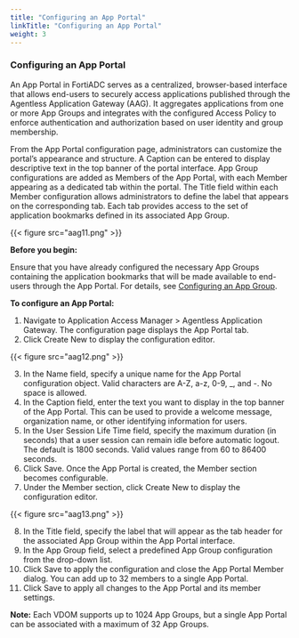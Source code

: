 ```yaml
---
title: "Configuring an App Portal"
linkTitle: "Configuring an App Portal"
weight: 3
---
```


### Configuring an App Portal

An App Portal in FortiADC serves as a centralized, browser-based interface that allows end-users to securely access applications published through the Agentless Application Gateway (AAG). It aggregates applications from one or more App Groups and integrates with the configured Access Policy to enforce authentication and authorization based on user identity and group membership.

From the App Portal configuration page, administrators can customize the portal’s appearance and structure. A Caption can be entered to display descriptive text in the top banner of the portal interface. App Group configurations are added as Members of the App Portal, with each Member appearing as a dedicated tab within the portal. The Title field within each Member configuration allows administrators to define the label that appears on the corresponding tab. Each tab provides access to the set of application bookmarks defined in its associated App Group.

{{< figure src="aag11.png" >}}

**Before you begin:**

Ensure that you have already configured the necessary App Groups containing the application bookmarks that will be made available to end-users through the App Portal. For details, see [Configuring an App Group](https://docs.fortinet.com/document/fortiadc/8.0.0/administration-guide/539658/configuring-an-app-group).

**To configure an App Portal:**
1. Navigate to Application Access Manager > Agentless Application Gateway.
The configuration page displays the App Portal tab.
2. Click Create New to display the configuration editor.

{{< figure src="aag12.png" >}}

3. In the Name field, specify a unique name for the App Portal configuration object. Valid characters are A-Z, a-z, 0-9, _, and -. No space is allowed.
4. In the Caption field, enter the text you want to display in the top banner of the App Portal. This can be used to provide a welcome message, organization name, or other identifying information for users.
5. In the User Session Life Time field, specify the maximum duration (in seconds) that a user session can remain idle before automatic logout. The default is 1800 seconds. Valid values range from 60 to 86400 seconds.
6. Click Save. Once the App Portal is created, the Member section becomes configurable.
7. Under the Member section, click Create New to display the configuration editor.

{{< figure src="aag13.png" >}}

8. In the Title field, specify the label that will appear as the tab header for the associated App Group within the App Portal interface.
9. In the App Group field, select a predefined App Group configuration from the drop-down list.
10. Click Save to apply the configuration and close the App Portal Member dialog. You can add up to 32 members to a single App Portal.
11. Click Save to apply all changes to the App Portal and its member settings.

**Note:** Each VDOM supports up to 1024 App Groups, but a single App Portal can be associated with a maximum of 32 App Groups.